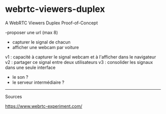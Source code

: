 webrtc-viewers-duplex
=====================

A WebRTC Viewers Duplex Proof-of-Concept

-proposer une url (max 8)
- capturer le signal de chacun
- afficher une webcam par voiture



v1 : capacité à capturer le signal webcam et à l'afficher dans le navigateur
v2 : partager ce signal entre deux utilisateurs
v3 : consolider les signaux dans une seule interface


- le son ?
- le serveur intermédiaire ?

---
Sources

https://www.webrtc-experiment.com/
